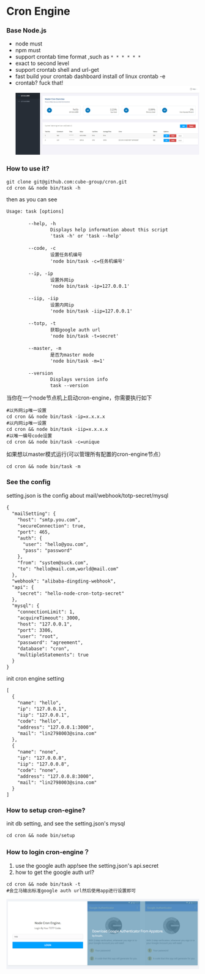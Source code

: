 # Cron Engine
### Base Node.js
* node must
* npm must
* support crontab time format ,such as `* * * * * *`
* exact to second level
* support crontab shell and url-get
* fast build your crontab dashboard install of linux crontab -e
* crontab? fuck that!
![](https://github.com/cube-group/cron/blob/master/public/images/dashboard.png)
### How to use it?
```
git clone git@github.com:cube-group/cron.git
cd cron && node bin/task -h
```
then as you can see
```
Usage: task [options]

        --help, -h
                Displays help information about this script
                'task -h' or 'task --help'

        --code, -c
                设置任务机编号
                'node bin/task -c=任务机编号'

        --ip, -ip
                设置外网ip
                'node bin/task -ip=127.0.0.1'

        --iip, -iip
                设置内网ip
                'node bin/task -iip=127.0.0.1'

        --totp, -t
                获取google auth url
                'node bin/task -t=secret'

        --master, -m
                是否为master mode
                'node bin/task -m=1'

        --version
                Displays version info
                task --version

```
当你在一个node节点机上启动cron-engine，你需要执行如下
```
#以外网ip唯一设置
cd cron && node bin/task -ip=x.x.x.x
#以内网ip唯一设置
cd cron && node bin/task -iip=x.x.x.x
#以唯一编号code设置
cd cron && node bin/task -c=unique
```
如果想以master模式运行(可以管理所有配置的cron-engine节点）
```
cd cron && node bin/task -m
```
### See the config
setting.json is the config about mail/webhook/totp-secret/mysql
```
{
  "mailSetting": {
    "host": "smtp.you.com",
    "secureConnection": true,
    "port": 465,
    "auth": {
      "user": "hello@you.com",
      "pass": "password"
    },
    "from": "system@suck.com",
    "to": "hello@mail.com,world@mail.com"
  },
  "webhook": "alibaba-dingding-webhook",
  "api": {
    "secret": "hello-node-cron-totp-secret"
  },
  "mysql": {
    "connectionLimit": 1,
    "acquireTimeout": 3000,
    "host": "127.0.0.1",
    "port": 3306,
    "user": "root",
    "password": "agreement",
    "database": "cron",
    "multipleStatements": true
  }
}
```
init cron engine setting
```
[
  {
    "name": "hello",
    "ip": "127.0.0.1",
    "iip": "127.0.0.1",
    "code": "hello",
    "address": "127.0.0.1:3000",
    "mail": "lin2798003@sina.com"
  },
  {
    "name": "none",
    "ip": "127.0.0.8",
    "iip": "127.0.0.8",
    "code": "none",
    "address": "127.0.0.8:3000",
    "mail": "lin2798003@sina.com"
  }
]
```
### How to setup cron-egine?
init db setting, and see the setting.json's mysql
```
cd cron && node bin/setup
```
### How to login cron-engine？
1. use the google auth app!see the setting.json's api.secret
2. how to get the google auth url?
```
cd cron && node bin/task -t
#会立马输出标准google auth url然后使用app进行设置即可
```
![](https://github.com/cube-group/cron/blob/master/public/images/login.png)